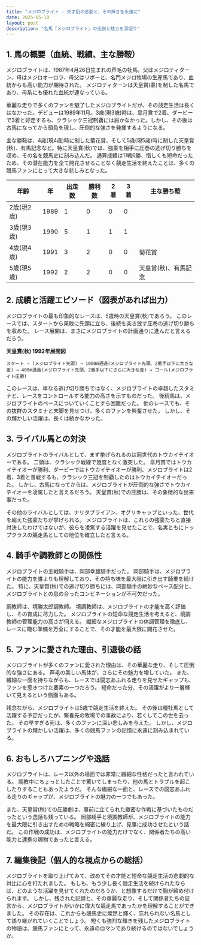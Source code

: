```yaml
---
title: "メジロブライト - 天才肌の悲劇と、その輝きを永遠に"
date: 2025-05-10
layout: post
description: "名馬『メジロブライト』の伝説と魅力を深堀り"
---
```


## 1. 馬の概要（血統、戦績、主な勝鞍）

メジロブライトは、1987年4月26日生まれの芦毛の牡馬。父はメジロティターン、母はメジロオーロラ、母父はリボーと、名門メジロ牧場の生産馬であり、血統からも高い能力が期待された。  メジロティターンは天皇賞(春)を制した名馬であり、母系にも優れた血統が連なっている。

華麗な走りで多くのファンを魅了したメジロブライトだが、その競走生活は長くはなかった。デビューは1989年11月。3歳(現3歳)時は、皐月賞で2着、ダービーで3着と好走するも、クラシック三冠制覇には届かなかった。しかし、その後は古馬になってから頭角を現し、圧倒的な強さを発揮するようになる。

主な勝鞍は、4歳(現4歳)時に制した菊花賞、そして5歳(現5歳)時に制した天皇賞(秋)、有馬記念など。特に天皇賞(秋)では、強豪を相手に圧巻の逃げ切り勝ちを収め、その名を競馬史に刻み込んだ。  通算成績は11戦6勝、惜しくも短命だったため、その潜在能力を全て開花させることなく競走生活を終えたことは、多くの競馬ファンにとって大きな悲しみとなった。

| 年齢 | 年  | 出走数 | 勝利数 | 2着 | 3着 | 主な勝ち鞍 |
|---|---|---|---|---|---|---|
| 2歳(現2歳) | 1989 | 1 | 0 | 0 | 0 |  |
| 3歳(現3歳) | 1990 | 5 | 1 | 1 | 1 |  |
| 4歳(現4歳) | 1991 | 3 | 2 | 0 | 0 | 菊花賞 |
| 5歳(現5歳) | 1992 | 2 | 2 | 0 | 0 | 天皇賞(秋)、有馬記念 |


## 2. 成績と活躍エピソード（図表があれば出力）

メジロブライトの最も印象的なレースは、5歳時の天皇賞(秋)であろう。  このレースでは、スタートから果敢に先頭に立ち、後続を突き放す圧巻の逃げ切り勝ちを収めた。  レース展開は、まさにメジロブライトの計画通りに進んだと言えるだろう。

**天皇賞(秋) 1992年展開図**

```
スタート → (メジロブライト先頭) → 1000m通過(メジロブライト先頭、2番手以下に大きな差) → 400m通過(メジロブライト先頭、2番手以下にさらに大きな差) → ゴール(メジロブライト圧勝)
```

このレースは、単なる逃げ切り勝ちではなく、メジロブライトの卓越したスタミナと、レースをコントロールする能力の高さを示すものだった。  後続馬は、メジロブライトのペースについていくことすら困難だった。  他のレースでも、その抜群のスタミナと末脚を見せつけ、多くのファンを興奮させた。  しかし、その輝かしい活躍は、長くは続かなかった。


## 3. ライバル馬との対決

メジロブライトのライバルとして、まず挙げられるのは同世代のトウカイテイオーである。  二頭は、クラシック戦線で幾度となく激突した。  皐月賞ではトウカイテイオーが勝利、ダービーではトウカイテイオーが勝利、メジロブライトは2着、3着と善戦するも、クラシック三冠を制覇したのはトウカイテイオーだった。  しかし、古馬になってからは、メジロブライトが圧倒的な強さでトウカイテイオーを凌駕したと言えるだろう。  天皇賞(秋)での圧勝は、その象徴的な出来事だった。

その他のライバルとしては、ナリタブライアン、オグリキャップといった、世代を超えた強豪たちが挙げられる。  メジロブライトは、これらの強豪たちと直接対決したわけではないが、彼らを凌駕する活躍を見せたことで、名実ともにトップクラスの競走馬としての地位を確立したと言える。


## 4. 騎手や調教師との関係性

メジロブライトの主戦騎手は、岡部幸雄騎手だった。  岡部騎手は、メジロブライトの能力を誰よりも理解しており、その持ち味を最大限に引き出す騎乗を続けた。  特に、天皇賞(秋)での逃げ切り勝ちには、岡部騎手の絶妙なペース配分と、メジロブライトとの息の合ったコンビネーションが不可欠だった。

調教師は、境勝太郎調教師。  境調教師は、メジロブライトの才能を高く評価し、その育成に尽力した。  メジロブライトの短命な競走生活を考えると、境調教師の管理能力の高さが伺える。  繊細なメジロブライトの体調管理を徹底し、レースに臨む準備を万全にすることで、その才能を最大限に開花させた。


## 5. ファンに愛された理由、引退後の話

メジロブライトが多くのファンに愛された理由は、その華麗な走り、そして圧倒的な強さにある。  芦毛の美しい馬体が、さらにその魅力を増していた。  また、繊細な一面を持ちながらも、レースでは闘志あふれる走りを見せたギャップも、ファンを惹きつけた要素の一つだろう。  短命だった分、その活躍がより一層輝いて見えるという側面もある。

残念ながら、メジロブライトは5歳で競走生活を終えた。  その後は種牡馬として活躍する予定だったが、繋養先の牧場での事故により、若くしてこの世を去った。  その早すぎる死は、多くのファンに深い悲しみを与えた。  しかし、メジロブライトの輝かしい活躍は、多くの競馬ファンの記憶に永遠に刻み込まれている。


## 6. おもしろハプニングや逸話

メジロブライトは、レース以外の場面では非常に繊細な性格だったと言われている。  調教中にちょっとしたことで驚いてしまったり、他の馬とトラブルを起こしたりすることもあったようだ。  そんな繊細な一面と、レースでの闘志あふれる走りのギャップが、メジロブライトの魅力の一つでもあった。

また、天皇賞(秋)での圧勝劇は、事前に立てられた緻密な作戦に基づいたものだったという逸話も残っている。  岡部騎手と境調教師が、メジロブライトの能力を最大限に引き出すための戦略を綿密に練り上げ、見事に成功させたという話だ。  この作戦の成功は、メジロブライトの能力だけでなく、関係者たちの高い能力と連携の賜物であったと言える。


## 7. 編集後記（個人的な視点からの総括）

メジロブライトを取り上げてみて、改めてその才能と短命な競走生活の悲劇的な対比に心を打たれました。  もしも、もう少し長く競走生活を続けられたならば、どのような活躍を見せてくれたのだろうか、と想像するだけで胸が締め付けられます。  しかし、残された記録と、その華麗な走り、そして関係者たちの証言から、メジロブライトがいかに偉大な競走馬であったかを理解することができました。  その存在は、これからも競馬史に燦然と輝く、忘れられない名馬として語り継がれていくことでしょう。  短くも強烈な輝きを残したメジロブライトの物語は、競馬ファンにとって、永遠のロマンであり続けるのではないでしょうか。
